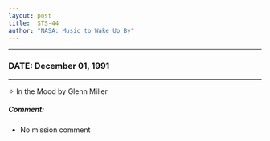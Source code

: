 ```yaml
---
layout: post
title:  STS-44
author: "NASA: Music to Wake Up By"
---
```


----
### DATE: December 01, 1991
----
✧ In the Mood by Glenn Miller

##### Comment:
* No mission comment
